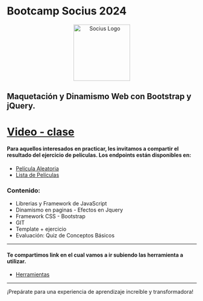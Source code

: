 # Bootcamp Socius 2024
   
<p align="center">
  <a href="https://sociuscorp.com" target="blank"><img src="https://cdn.discordapp.com/attachments/1002989483853103136/1249718678514307216/bootcamp.png?ex=666852b7&is=66670137&hm=c8f4dbddbfe6dc65f9c36e6b972884e46fc3e5b59826ef8fa12ec3570d8b8c07&" width="150" height="150" alt="Socius Logo" /></a>
</p>

## Maquetación y Dinamismo Web con Bootstrap y jQuery.

# [Video - clase](https://youtu.be/g8fLKWSnHRY)


#### Para aquellos interesados en practicar, les invitamos a compartir el resultado del ejercicio de películas. Los endpoints están disponibles en:

* [Película Aleatoria](https://www.codigo-alfa.cl/aglo/Tester/peliculaAleatoria)
* [Lista de Películas](https://www.codigo-alfa.cl/aglo/Tester/listasPeliculas)


### Contenido:
* Librerias y Framework de JavaScript
* Dinamismo en paginas - Efectos en Jquery
* Framework CSS - Bootstrap
* GIT
* Template + ejercicio
* Evaluación: Quiz de Conceptos Básicos

---
#### Te compartimos link en el cual vamos a ir subiendo las herramienta a utilizar.
* [Herramientas](https://gist.github.com/BiarqGabriel/535122a685b1768dc04bb5be4f0e0904)

---

¡Prepárate para una experiencia de aprendizaje increíble y transformadora!
